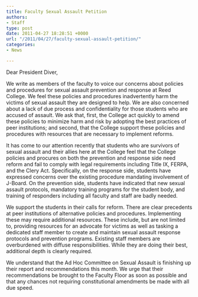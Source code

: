 ```yaml
---
title: Faculty Sexual Assault Petition
authors:
- Staff
type: post
date: 2011-04-27 18:28:51 +0000
url: "/2011/04/27/faculty-sexual-assault-petition/"
categories:
- News

---
```

Dear President Diver,

We write as members of the faculty to voice our concerns about policies and procedures for sexual assault prevention and response at Reed College. We feel these policies and procedures inadvertently harm the victims of sexual assault they are designed to help. We are also concerned about a lack of due process and confidentiality for those students who are accused of assault. We ask that, first, the College act quickly to amend these policies to minimize harm and risk by adopting the best practices of peer institutions; and second, that the College support these policies and procedures with resources that are necessary to implement reforms.

It has come to our attention recently that students who are survivors of sexual assault and their allies here at the College feel that the College policies and procures on both the prevention and response side need reform and fail to comply with legal requirements including Title IX, FERPA, and the Clery Act. Specifically, on the response side, students have expressed concerns over the existing procedure mandating involvement of J-Board. On the prevention side, students have indicated that new sexual assault protocols, mandatory training programs for the student body, and training of responders including all faculty and staff are badly needed.

We support the students in their calls for reform. There are clear precedents at peer institutions of alternative policies and procedures. Implementing these may require additional resources. These include, but are not limited to, providing resources for an advocate for victims as well as tasking a dedicated staff member to create and maintain sexual assault response protocols and prevention programs. Existing staff members are overburdened with diffuse responsibilities. While they are doing their best, additional depth is clearly required.

We understand that the Ad Hoc Committee on Sexual Assault is finishing up their report and recommendations this month. We urge that their recommendations be brought to the Faculty Floor as soon as possible and that any chances not requiring constitutional amendments be made with all due speed.

&nbsp;